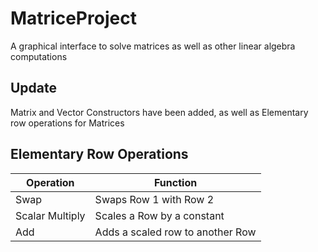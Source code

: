 # MatriceProject
A graphical interface to solve matrices as well as other linear algebra computations

## Update 
Matrix and Vector Constructors have been added, as well as Elementary row operations for Matrices

## Elementary Row Operations 

| Operation | Function |
| --- | --- |
| Swap | Swaps Row 1 with Row 2 |
| Scalar Multiply | Scales a Row by a constant |
| Add | Adds a scaled row to another Row |

